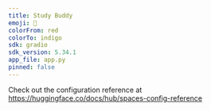 ```yaml
---
title: Study Buddy
emoji: 🦀
colorFrom: red
colorTo: indigo
sdk: gradio
sdk_version: 5.34.1
app_file: app.py
pinned: false
---
```


Check out the configuration reference at https://huggingface.co/docs/hub/spaces-config-reference
